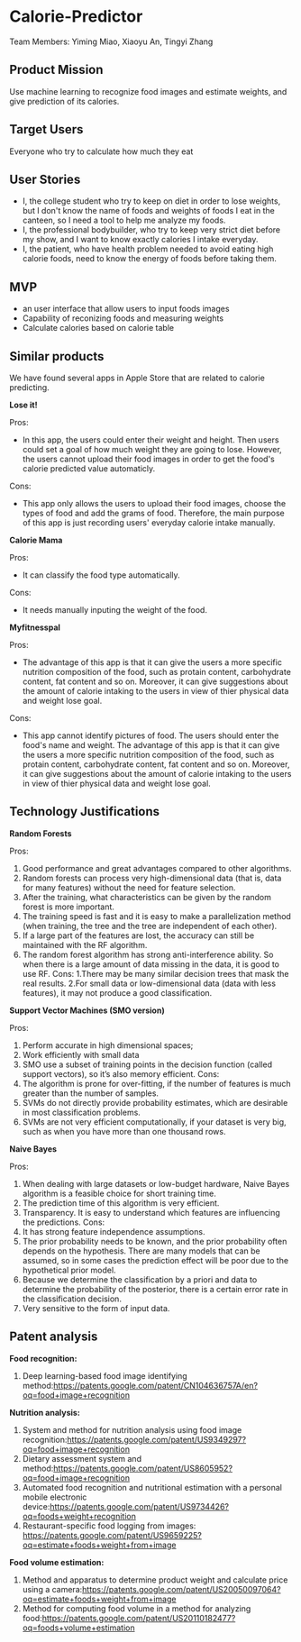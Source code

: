 # Calorie-Predictor
Team Members: Yiming Miao, Xiaoyu An, Tingyi Zhang

## Product Mission
Use machine learning to recognize food images and estimate weights, and give prediction of its calories.

## Target Users
Everyone who try to calculate how much they eat

## User Stories
- I, the college student who try to keep on diet in order to lose weights, but I don't know the name of foods and weights of foods I eat in the canteen, so I need a tool to help me analyze my foods.
- I, the professional bodybuilder, who try to keep very strict diet before my show, and I want to know exactly calories I intake everyday.
- I, the patient, who have health problem needed to avoid eating high calorie foods, need to know the energy of foods before taking them.

## MVP
- an user interface that allow users to input foods images
- Capability of reconizing foods and measuring weights
- Calculate calories based on calorie table

## Similar products  
We have found several apps in Apple Store that are related to calorie predicting.

**Lose it!**  

Pros:  
- In this app, the users could enter their weight and height. Then users could set a goal of how much weight they are going to lose. However, the users cannot upload their food images in order to get the food's calorie predicted value automaticly.

Cons:  
- This app only allows the users to upload their food images, choose the types of food and add the grams of food. Therefore, the main purpose of this app is just recording users' everyday calorie intake manually.  

**Calorie Mama**  

Pros: 
- It can classify the food type automatically.

Cons: 
- It needs manually inputing the weight of the food.

**Myfitnesspal**  

Pros:  
- The advantage of this app is that it can give the users a more specific nutrition composition of the food, such as protain content, carbohydrate content, fat content and so on. Moreover, it can give suggestions about the amount of calorie intaking to the users in view of thier physical data and weight lose goal.

Cons:  
- This app cannot identify pictures of food. The users should enter the food's name and weight. The advantage of this app is that it can give the users a more specific nutrition composition of the food, such as protain content, carbohydrate content, fat content and so on. Moreover, it can give suggestions about the amount of calorie intaking to the users in view of thier physical data and weight lose goal. 
## Technology Justifications
**Random Forests**

Pros:
1. Good performance and great advantages compared to other algorithms.
2. Random forests can process very high-dimensional data (that is, data for many features) without the need for feature selection.
3. After the training, what characteristics can be given by the random forest is more important.
4. The training speed is fast and it is easy to make a parallelization method (when training, the tree and the tree are independent of each other).
5. If a large part of the features are lost, the accuracy can still be maintained with the RF algorithm.
6. The random forest algorithm has strong anti-interference ability. So when there is a large amount of data missing in the data, it is good to use RF.
Cons:
1.There may be many similar decision trees that mask the real results.
2.For small data or low-dimensional data (data with less features), it may not produce a good classification. 

**Support Vector Machines (SMO version)**

Pros:
1. Perform accurate in high dimensional spaces;
2. Work efficiently with small data
3. SMO use a subset of training points in the decision function (called support vectors), so it’s also memory efficient.
Cons:
1. The algorithm is prone for over-fitting, if the number of features is much greater than the number of samples.
2. SVMs do not directly provide probability estimates, which are desirable in most classification problems.
3. SVMs are not very efficient computationally, if your dataset is very big, such as when you have more than one thousand rows.

**Naive Bayes**

Pros:
1. When dealing with large datasets or low-budget hardware, Naive Bayes algorithm is a feasible choice for short training time.
2. The prediction time of this algorithm is very efficient.
3. Transparency. It is easy to understand which features are influencing the predictions. 
Cons:
1. It has strong feature independence assumptions.
2. The prior probability needs to be known, and the prior probability often depends on the hypothesis. There are many models that can be assumed, so in some cases the prediction effect will be poor due to the hypothetical prior model.
3. Because we determine the classification by a priori and data to determine the probability of the posterior, there is a certain error rate in the classification decision.
4. Very sensitive to the form of input data.


## Patent analysis  
**Food recognition:**
1. Deep learning-based food image identifying method:https://patents.google.com/patent/CN104636757A/en?oq=food+image+recognition

**Nutrition analysis:**  
1. System and method for nutrition analysis using food image recognition:https://patents.google.com/patent/US9349297?oq=food+image+recognition  
2. Dietary assessment system and method:https://patents.google.com/patent/US8605952?oq=food+image+recognition  
3. Automated food recognition and nutritional estimation with a personal mobile electronic device:https://patents.google.com/patent/US9734426?oq=foods+weight+recognition  
4. Restaurant-specific food logging from images: https://patents.google.com/patent/US9659225?oq=estimate+foods+weight+from+image

**Food volume estimation:**  
1. Method and apparatus to determine product weight and calculate price using a camera:https://patents.google.com/patent/US20050097064?oq=estimate+foods+weight+from+image  
2. Method for computing food volume in a method for analyzing food:https://patents.google.com/patent/US20110182477?oq=foods+volume+estimation
